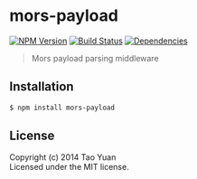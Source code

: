 mors-payload
============
[![NPM Version](https://img.shields.io/npm/v/mors-payload.svg?style=flat)](https://www.npmjs.org/package/mors-payload)
[![Build Status](http://img.shields.io/travis/taoyuan/mors-payload.svg?style=flat)](https://travis-ci.org/taoyuan/mors-payload)
[![Dependencies](https://img.shields.io/david/taoyuan/mors-payload.svg?style=flat)](https://david-dm.org/taoyuan/mors-payload)

> Mors payload parsing middleware

## Installation

```bash
$ npm install mors-payload
```

## License

Copyright (c) 2014 Tao Yuan  
Licensed under the MIT license.
